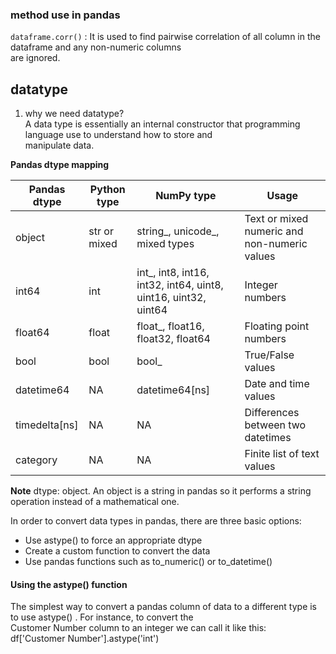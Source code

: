 ### method use in pandas    
`dataframe.corr()`  : It is used to find pairwise correlation of all column in the dataframe and any non-numeric columns   
are ignored.   

## datatype     

1. why we need datatype?   
A data type is essentially an internal constructor that programming language use to  understand how to store and        
manipulate data.   

**Pandas dtype mapping**      


|Pandas dtype     | Python type	| NumPy type	                | Usage 
| --- | --- | --- | ---|   
|object          | str or mixed      |string_, unicode_, mixed types	          |Text or mixed numeric and non-numeric values
|int64           |int	            |int_, int8, int16, int32, int64, uint8, uint16, uint32, uint64	| Integer numbers
|float64         |float	            |float_, float16, float32, float64	                         |Floating point numbers 
|bool            |bool	            |bool_	                                                      |True/False values
|datetime64     |	NA	            |datetime64[ns]	                                                |Date and time values
|timedelta[ns]  | NA                |NA                                                             |Differences between two datetimes  
|category       |  NA               |NA                                                             |Finite list of text values  

**Note**  dtype: object. An object is a string in pandas so it performs a string operation instead of a mathematical one.   
  
 In order to convert data types in pandas, there are three basic options:   
* Use astype() to force an appropriate dtype
* Create a custom function to convert the data
* Use pandas functions such as to_numeric() or to_datetime()    

#### Using the astype() function   
The simplest way to convert a pandas column of data to a different type is to use astype() . For instance, to convert the   
Customer Number column to an integer we can call it like this:      
df['Customer Number'].astype('int')  